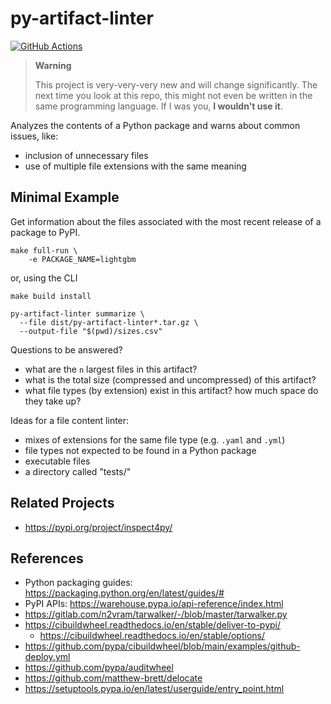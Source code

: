 # py-artifact-linter

[![GitHub Actions](https://github.com/jameslamb/py-artifact-linter/workflows/tests/badge.svg?branch=main)](https://github.com/jameslamb/py-artifact-linter/actions)

> **Warning**
>
> This project is very-very-very new and will change significantly.
> The next time you look at this repo, this might not even be written in the same programming language.
> If I was you, **I wouldn't use it**.

Analyzes the contents of a Python package and warns about common issues, like:

* inclusion of unnecessary files
* use of multiple file extensions with the same meaning

## Minimal Example

Get information about the files associated with the most recent release of a package to PyPI.

```shell
make full-run \
    -e PACKAGE_NAME=lightgbm
```

or, using the CLI

```shell
make build install

py-artifact-linter summarize \
  --file dist/py-artifact-linter*.tar.gz \
  --output-file "$(pwd)/sizes.csv"
```

Questions to be answered?

* what are the `n` largest files in this artifact?
* what is the total size (compressed and uncompressed) of this artifact?
* what file types (by extension) exist in this artifact? how much space do they take up?

Ideas for a file content linter:

* mixes of extensions for the same file type (e.g. `.yaml` and `.yml`)
* file types not expected to be found in a Python package
* executable files
* a directory called "tests/"

## Related Projects

* https://pypi.org/project/inspect4py/

## References

* Python packaging guides: https://packaging.python.org/en/latest/guides/#
* PyPI APIs: https://warehouse.pypa.io/api-reference/index.html
* https://gitlab.com/n2vram/tarwalker/-/blob/master/tarwalker.py
* https://cibuildwheel.readthedocs.io/en/stable/deliver-to-pypi/
    - https://cibuildwheel.readthedocs.io/en/stable/options/
* https://github.com/pypa/cibuildwheel/blob/main/examples/github-deploy.yml
* https://github.com/pypa/auditwheel
* https://github.com/matthew-brett/delocate
* https://setuptools.pypa.io/en/latest/userguide/entry_point.html
